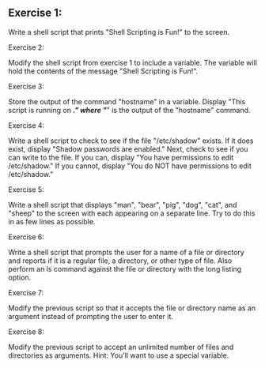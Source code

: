 ## Exercise 1:

Write a shell script that prints "Shell Scripting is Fun!" to the screen.

Exercise 2:

Modify the shell script from exercise 1 to include a variable. The variable will hold the contents of the message "Shell Scripting is Fun!".

Exercise 3:

Store the output of the command "hostname" in a variable. Display "This script is running on _______." where "_______" is the output of the "hostname" command.

Exercise 4:

Write a shell script to check to see if the file "/etc/shadow" exists. If it does exist, display "Shadow passwords are enabled." Next, check to see if you can write to the file. If you can, display "You have permissions to edit /etc/shadow." If you cannot, display "You do NOT have permissions to edit /etc/shadow."

Exercise 5:

Write a shell script that displays "man", "bear", "pig", "dog", "cat", and "sheep" to the screen with each appearing on a separate line. Try to do this in as few lines as possible.

Exercise 6:

Write a shell script that prompts the user for a name of a file or directory and reports if it is a regular file, a directory, or other type of file. Also perform an ls command against the file or directory with the long listing option.

Exercise 7:

Modify the previous script so that it accepts the file or directory name as an argument instead of prompting the user to enter it.

Exercise 8:

Modify the previous script to accept an unlimited number of files and directories as arguments. Hint: You'll want to use a special variable.

